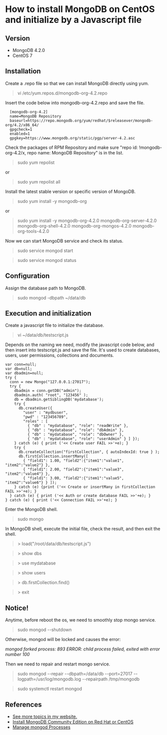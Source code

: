 # How to install MongoDB on CentOS and initialize by a Javascript file

## Version
- MongoDB 4.2.0
- CentOS 7


## Installation
Create a .repo file so that we can install MongoDB directly using yum.
> vi /etc/yum.repos.d/mongodb-org-4.2.repo

Insert the code below into mongodb-org-4.2.repo and save the file.
```
  [mongodb-org-4.2]
  name=MongoDB Repository
  baseurl=https://repo.mongodb.org/yum/redhat/$releasever/mongodb-org/4.2/x86_64/
  gpgcheck=1
  enabled=1
  gpgkey=https://www.mongodb.org/static/pgp/server-4.2.asc
```

Check the packages of RPM Repository and make sure "repo id: !mongodb-org-4.2/x, repo name: MongoDB Repository" is in the list.
> sudo yum repolist

or

> sudo yum repolist all

Install the latest stable version or specific version of MongoDB.
> sudo yum install -y mongodb-org

or

> sudo yum install -y mongodb-org-4.2.0 mongodb-org-server-4.2.0 mongodb-org-shell-4.2.0 mongodb-org-mongos-4.2.0 mongodb-org-tools-4.2.0

Now we can start MongoDB service and check its status.
> sudo service mongod start

> sudo service mongod status


## Configuration
Assign the database path to MongoDB.
> sudo mongod -dbpath ~/data/db


## Execution and initialization
Create a javascript file to initialize the database.
> vi ~/data/db/testscript.js

Depends on the naming we need, modify the javascript code below, and then insert into testscript.js and save the file. It's used to create databases, users, user permissions, collections and documents.
```
var conn=null;
var db=null;
var dbadmin=null;
try {
  conn = new Mongo("127.0.0.1:27017");
  try {
    dbadmin = conn.getDB("admin");
    dbadmin.auth( "root", "123456" );
    db = dbadmin.getSiblingDB('mydatabase');
    try {
      db.createUser({
        "user" : "mydbuser",
        "pwd" : "123456789",
        "roles" : [
          { "db" : "mydatabase", "role": "readWrite" },
          { "db" : "mydatabase", "role": "dbAdmin" },
          { "db" : "mydatabase", "role": "dbOwner" },
          { "db" : "mydatabase", "role": "userAdmin" } ] });
    } catch (e) { print ('<< Create user FAIL >>'+e); }
    try {
      db.createCollection("firstCollection", { autoIndexId: true } );
      db.firstCollection.insertMany([
        { "field1": 1.00, "field2":{"item1":"value1", "item2":"value2"} },
        { "field1": 2.00, "field2":{"item1":"value3", "item2":"value4"} },
        { "field1": 3.00, "field2":{"item1":"value5", "item2":"value6"} } ]);
    } catch (e) {print ('<< Create or insertMany in firstCollection FAIL >>'+e); }
  } catch (e) { print ('<< Auth or create database FAIL >>'+e); }
} catch (e) { print ('<< Connection FAIL >>'+e); }
```

Enter the MongoDB shell.
> sudo mongo

In MongoDB shell, execute the initial file, check the result, and then exit the shell.
> \> load("/root/data/db/testscript.js")

> \> show dbs

> \> use mydatabase

> \> show users

> \> db.firstCollection.find()

> \> exit


## Notice!
Anytime, before reboot the os, we need to smoothly stop mongo service.
> sudo mongod --shutdown

Otherwise, mongod will be locked and causes the error:

  _mongod forked process: 893_
  _ERROR: child process failed, exited with error number 100_

Then we need to repair and restart mongo service.
> sudo mongod --repair --dbpath=/data/db --port=27017 --logpath=/usr/log/mongodb.log --repairpath /tmp/mongodb

> sudo systemctl restart mongod


## References
- [See more topics in my website.](http://www.tzuchikao.com/en/notes/)
- [Install MongoDB Community Edition on Red Hat or CentOS](https://docs.mongodb.com/manual/tutorial/install-mongodb-on-red-hat/)
- [Manage mongod Processes](https://docs.mongodb.com/manual/tutorial/manage-mongodb-processes/)





